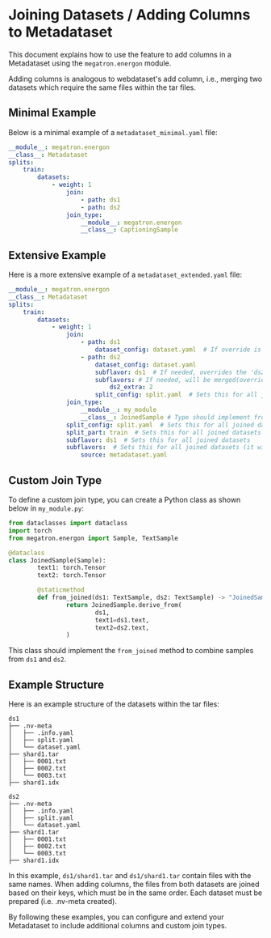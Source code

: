 # Joining Datasets / Adding Columns to Metadataset

This document explains how to use the feature to add columns in a Metadataset using the `megatron.energon` module.

Adding columns is analogous to webdataset's add column, i.e., merging two datasets which require the same files within the tar files.

## Minimal Example

Below is a minimal example of a `metadataset_minimal.yaml` file:

```yaml
__module__: megatron.energon
__class__: Metadataset
splits:
    train:
        datasets:
            - weight: 1
                join:
                    - path: ds1
                    - path: ds2
                join_type:
                    __module__: megatron.energon
                    __class__: CaptioningSample
```

## Extensive Example

Here is a more extensive example of a `metadataset_extended.yaml` file:

```yaml
__module__: megatron.energon
__class__: Metadataset
splits:
    train:
        datasets:
            - weight: 1
                join:
                    - path: ds1
                        dataset_config: dataset.yaml  # If override is needed
                    - path: ds2
                        dataset_config: dataset.yaml
                        subflavor: ds1  # If needed, overrides the 'ds2' subflavor
                        subflavors: # If needed, will be merged(overriding) with parent subflavor
                            ds2_extra: 2
                        split_config: split.yaml  # Sets this for all joined datasets
                join_type:
                    __module__: my_module
                    __class__: JoinedSample # Type should implement from_joined(ds1, ds2)
                split_config: split.yaml  # Sets this for all joined datasets
                split_part: train  # Sets this for all joined datasets
                subflavor: ds1  # Sets this for all joined datasets
                subflavors:  # Sets this for all joined datasets (it will be merged with their individual subflavors)
                    source: metadataset.yaml
```

## Custom Join Type

To define a custom join type, you can create a Python class as shown below in `my_module.py`:

```python
from dataclasses import dataclass
import torch
from megatron.energon import Sample, TextSample

@dataclass
class JoinedSample(Sample):
        text1: torch.Tensor
        text2: torch.Tensor

        @staticmethod
        def from_joined(ds1: TextSample, ds2: TextSample) -> "JoinedSample":
                return JoinedSample.derive_from(
                        ds1,
                        text1=ds1.text,
                        text2=ds2.text,
                )
```

This class should implement the `from_joined` method to combine samples from `ds1` and `ds2`.

## Example Structure

Here is an example structure of the datasets within the tar files:

```
ds1
├── .nv-meta
│   ├── .info.yaml
│   ├── split.yaml
│   └── dataset.yaml
├── shard1.tar
│   ├── 0001.txt
│   ├── 0002.txt
│   └── 0003.txt
├── shard1.idx

ds2
├── .nv-meta
│   ├── .info.yaml
│   ├── split.yaml
│   └── dataset.yaml
├── shard1.tar
│   ├── 0001.txt
│   ├── 0002.txt
│   └── 0003.txt
├── shard1.idx
```

In this example, `ds1/shard1.tar` and `ds1/shard1.tar` contain files with the same names. When adding columns, the files from both datasets are joined based on their keys, which must be in the same order. Each dataset must be prepared (i.e. .nv-meta created).

By following these examples, you can configure and extend your Metadataset to include additional columns and custom join types.

